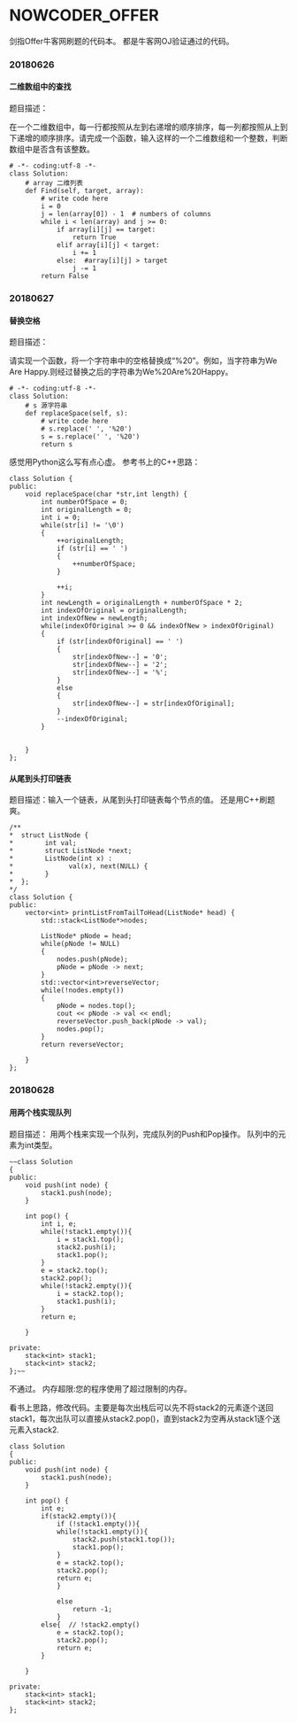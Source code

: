# NOWCODER_OFFER
剑指Offer牛客网刷题的代码本。
都是牛客网OJ验证通过的代码。

### 20180626  

#### 二维数组中的查找  

题目描述：  

在一个二维数组中，每一行都按照从左到右递增的顺序排序，每一列都按照从上到下递增的顺序排序。请完成一个函数，输入这样的一个二维数组和一个整数，判断数组中是否含有该整数。
~~~
# -*- coding:utf-8 -*-
class Solution:
    # array 二维列表
    def Find(self, target, array):
        # write code here
        i = 0
        j = len(array[0]) - 1  # numbers of columns
        while i < len(array) and j >= 0:
            if array[i][j] == target:
                return True
            elif array[i][j] < target:
                i += 1
            else:  #array[i][j] > target
                j -= 1
        return False
~~~
### 20180627 
#### 替换空格 

题目描述：

请实现一个函数，将一个字符串中的空格替换成“%20”。例如，当字符串为We Are Happy.则经过替换之后的字符串为We%20Are%20Happy。

~~~
# -*- coding:utf-8 -*-
class Solution:
    # s 源字符串
    def replaceSpace(self, s):
        # write code here
        # s.replace(' ', '%20')
        s = s.replace(' ', '%20')
        return s
~~~
感觉用Python这么写有点心虚。
参考书上的C++思路：
~~~
class Solution {
public:
    void replaceSpace(char *str,int length) {
        int numberOfSpace = 0;
        int originalLength = 0;
        int i = 0;
        while(str[i] != '\0')
        {
            ++originalLength;
            if (str[i] == ' ')
            {
                ++numberOfSpace;
            }
             
            ++i; 
        }
        int newLength = originalLength + numberOfSpace * 2;
        int indexOfOriginal = originalLength;
        int indexOfNew = newLength;
        while(indexOfOriginal >= 0 && indexOfNew > indexOfOriginal)
        {
            if (str[indexOfOriginal] == ' ')
            {
                str[indexOfNew--] = '0';
                str[indexOfNew--] = '2';
                str[indexOfNew--] = '%';
            }
            else
            {
                str[indexOfNew--] = str[indexOfOriginal];
            }
            --indexOfOriginal;
        }
         
 
    }
};
~~~
#### 从尾到头打印链表 

题目描述：输入一个链表，从尾到头打印链表每个节点的值。
还是用C++刷题爽。
~~~
/**
*  struct ListNode {
*        int val;
*        struct ListNode *next;
*        ListNode(int x) :
*              val(x), next(NULL) {
*        }
*  };
*/
class Solution {
public:
    vector<int> printListFromTailToHead(ListNode* head) {
        std::stack<ListNode*>nodes;
         
        ListNode* pNode = head;
        while(pNode != NULL)
        {
            nodes.push(pNode);
            pNode = pNode -> next;
        }
        std::vector<int>reverseVector;
        while(!nodes.empty())
        {
            pNode = nodes.top();
            cout << pNode -> val << endl;
            reverseVector.push_back(pNode -> val);
            nodes.pop();
        }
        return reverseVector;
         
    }
};
~~~
### 20180628 
#### 用两个栈实现队列 

题目描述：
用两个栈来实现一个队列，完成队列的Push和Pop操作。 队列中的元素为int类型。
~~~
~~class Solution
{
public:
    void push(int node) {
        stack1.push(node);     
    }

    int pop() {
        int i, e;
        while(!stack1.empty()){
            i = stack1.top();
            stack2.push(i);
            stack1.pop();
        }
        e = stack2.top();
        stack2.pop();
        while(!stack2.empty()){
            i = stack2.top();
            stack1.push(i);
        }
        return e;
        
    }

private:
    stack<int> stack1;
    stack<int> stack2;
};~~
~~~
不通过。
内存超限:您的程序使用了超过限制的内存。

看书上思路，修改代码。主要是每次出栈后可以先不将stack2的元素逐个送回stack1，每次出队可以直接从stack2.pop()，直到stack2为空再从stack1逐个送元素入stack2.
~~~
class Solution
{
public:
    void push(int node) {
        stack1.push(node); 
    }
 
    int pop() {
        int e;  
        if(stack2.empty()){
            if (!stack1.empty()){
            while(!stack1.empty()){
                stack2.push(stack1.top());
                stack1.pop();
            }
            e = stack2.top();
            stack2.pop();
            return e;
            }
             
            else
                return -1;
            }
        else{  // !stack2.empty()
            e = stack2.top();
            stack2.pop();
            return e;
        }
 
    }
 
private:
    stack<int> stack1;
    stack<int> stack2;
};
~~~